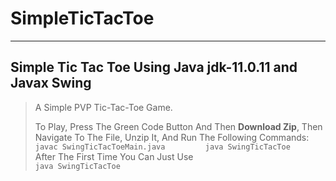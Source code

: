 # SimpleTicTacToe
___________________________
## Simple Tic Tac Toe Using Java jdk-11.0.11 and Javax Swing

>A Simple PVP Tic-Tac-Toe Game.
>
> To Play, Press The Green Code Button And Then **Download Zip**,
> Then Navigate To The File, Unzip It, And Run The Following Commands:
> ``
> javac SwingTicTacToeMain.java        
> java SwingTicTacToe  
> ``  
> After The First Time You Can Just Use   
> ``
> java SwingTicTacToe
> `` 
>
